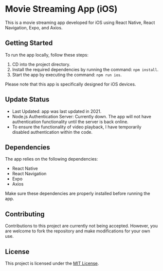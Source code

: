 # Movie Streaming App (iOS)

This is a movie streaming app developed for iOS using React Native, React Navigation, Expo, and Axios.

## Getting Started

To run the app locally, follow these steps:

1. CD into the project directory.
2. Install the required dependencies by running the command: `npm install`.
3. Start the app by executing the command: `npm run ios`.

Please note that this app is specifically designed for iOS devices.

## Update Status

- Last Updated: app was last updated in 2021. 
- Node.js Authentication Server: Currently down. The app will not have authentication functionality until the server is back online.
- To ensure the functionality of video playback, I have temporarily disabled authentication within the code.

## Dependencies

The app relies on the following dependencies:

- React Native
- React Navigation
- Expo
- Axios

Make sure these dependencies are properly installed before running the app.

## Contributing

Contributions to this project are currently not being accepted. However, you are welcome to fork the repository and make modifications for your own use.

## License

This project is licensed under the [MIT License](LICENSE).

